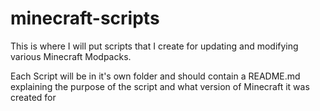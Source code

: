 # minecraft-scripts
This is where I will put scripts that I create for updating and modifying various Minecraft Modpacks. 

Each Script will be in it's own folder and should contain a README.md explaining the purpose of the script and what version of Minecraft it was created for

